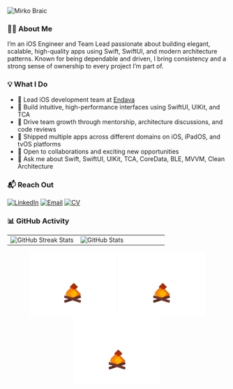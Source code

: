 ![Mirko Braic](https://capsule-render.vercel.app/api?type=rounded&color=gradient&text=Mirko%20Brai%C4%87&desc=Software%20Engineer%20•%20iOS%20Lead&animation=fadeIn&fontAlignY=45&descAlignY=75&fontSize=50&descSize=20&theme=onedark)

### 👨‍💻 About Me

I’m an iOS Engineer and Team Lead passionate about building elegant, scalable, high-quality apps using Swift, SwiftUI, and modern architecture patterns. Known for being dependable and driven, I bring consistency and a strong sense of ownership to every project I’m part of.

### 💡 What I Do

-	🚀 Lead iOS development team at [Endava](https://www.endava.com/)
-	📱 Build intuitive, high-performance interfaces using SwiftUI, UIKit, and TCA
-	🧠 Drive team growth through mentorship, architecture discussions, and code reviews
- 🧩 Shipped multiple apps across different domains on iOS, iPadOS, and tvOS platforms
- 🤝 Open to collaborations and exciting new opportunities
- 💬 Ask me about Swift, SwiftUI, UIKit, TCA, CoreData, BLE, MVVM, Clean Architecture

### 📬 Reach Out

[![LinkedIn](https://img.shields.io/badge/-LinkedIn-0077B5?style=for-the-badge&logo=linkedin&logoColor=white)](https://linkedin.com/in/mirkobraic)
[![Email](https://img.shields.io/badge/-Email-EA4335?style=for-the-badge&logo=gmail&logoColor=white)](mailto:mirko.braic@gmail.com)
[![CV](https://img.shields.io/badge/CV-grey?style=for-the-badge&logo=readthedocs&logoColor=white)](https://www.dropbox.com/scl/fi/05kt5efyixhrba9nx1gf0/MirkoBraicCV.pdf?rlkey=wxxyb4l4lun7wx2vjwazffba6&st=tea6qflh&dl=1)

### 📊 GitHub Activity

<table>
  <tr>
    <td valign="top" width="44%">
      <img src="https://vercel-stats-gules.vercel.app/api/top-langs/?layout=compact&username=mirkobraic&theme=onedark&exclude_repo=vercel-stats" width="100%" alt="GitHub Streak Stats"/>
    </td>
    <td valign="top" width="55%">      
      <img src="https://vercel-stats-gules.vercel.app/api/?username=mirkobraic&theme=onedark&exclude_repo=vercel-stats" width="100%" alt="GitHub Stats"/>
    </td>
  </tr>
</table>

<div align="center">
  <img src="sources/campfire.gif" width="200" alt="Campfire animation" />
  <img src="sources/campfire.gif" width="200" alt="Campfire animation" />
  <img src="sources/campfire.gif" width="200" alt="Campfire animation" />
</div>
